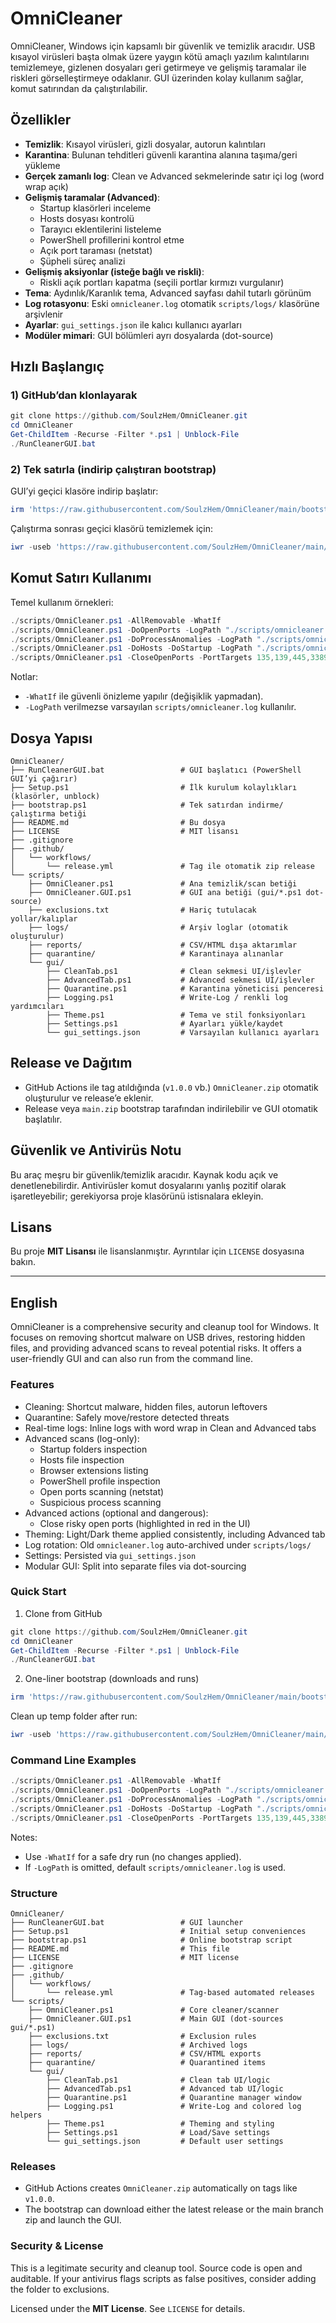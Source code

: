 # OmniCleaner

OmniCleaner, Windows için kapsamlı bir güvenlik ve temizlik aracıdır. USB kısayol virüsleri başta olmak üzere yaygın kötü amaçlı yazılım kalıntılarını temizlemeye, gizlenen dosyaları geri getirmeye ve gelişmiş taramalar ile riskleri görselleştirmeye odaklanır. GUI üzerinden kolay kullanım sağlar, komut satırından da çalıştırılabilir.

## Özellikler

- **Temizlik**: Kısayol virüsleri, gizli dosyalar, autorun kalıntıları
- **Karantina**: Bulunan tehditleri güvenli karantina alanına taşıma/geri yükleme
- **Gerçek zamanlı log**: Clean ve Advanced sekmelerinde satır içi log (word wrap açık)
- **Gelişmiş taramalar (Advanced)**:
  - Startup klasörleri inceleme
  - Hosts dosyası kontrolü
  - Tarayıcı eklentilerini listeleme
  - PowerShell profillerini kontrol etme
  - Açık port taraması (netstat)
  - Şüpheli süreç analizi
- **Gelişmiş aksiyonlar (isteğe bağlı ve riskli)**:
  - Riskli açık portları kapatma (seçili portlar kırmızı vurgulanır)
- **Tema**: Aydınlık/Karanlık tema, Advanced sayfası dahil tutarlı görünüm
- **Log rotasyonu**: Eski `omnicleaner.log` otomatik `scripts/logs/` klasörüne arşivlenir
- **Ayarlar**: `gui_settings.json` ile kalıcı kullanıcı ayarları
- **Modüler mimari**: GUI bölümleri ayrı dosyalarda (dot-source)

## Hızlı Başlangıç

### 1) GitHub’dan klonlayarak

```powershell
git clone https://github.com/SoulzHem/OmniCleaner.git
cd OmniCleaner
Get-ChildItem -Recurse -Filter *.ps1 | Unblock-File
./RunCleanerGUI.bat
```

### 2) Tek satırla (indirip çalıştıran bootstrap)

GUI’yi geçici klasöre indirip başlatır:

```powershell
irm 'https://raw.githubusercontent.com/SoulzHem/OmniCleaner/main/bootstrap.ps1' | iex
```

Çalıştırma sonrası geçici klasörü temizlemek için:

```powershell
iwr -useb 'https://raw.githubusercontent.com/SoulzHem/OmniCleaner/main/bootstrap.ps1' | iex; bootstrap -Cleanup
```

## Komut Satırı Kullanımı

Temel kullanım örnekleri:

```powershell
./scripts/OmniCleaner.ps1 -AllRemovable -WhatIf
./scripts/OmniCleaner.ps1 -DoOpenPorts -LogPath "./scripts/omnicleaner.log"
./scripts/OmniCleaner.ps1 -DoProcessAnomalies -LogPath "./scripts/omnicleaner.log"
./scripts/OmniCleaner.ps1 -DoHosts -DoStartup -LogPath "./scripts/omnicleaner.log"
./scripts/OmniCleaner.ps1 -CloseOpenPorts -PortTargets 135,139,445,3389 -LogPath "./scripts/omnicleaner.log"
```

Notlar:
- `-WhatIf` ile güvenli önizleme yapılır (değişiklik yapmadan).
- `-LogPath` verilmezse varsayılan `scripts/omnicleaner.log` kullanılır.

## Dosya Yapısı

```
OmniCleaner/
├── RunCleanerGUI.bat                 # GUI başlatıcı (PowerShell GUI’yi çağırır)
├── Setup.ps1                         # İlk kurulum kolaylıkları (klasörler, unblock)
├── bootstrap.ps1                     # Tek satırdan indirme/çalıştırma betiği
├── README.md                         # Bu dosya
├── LICENSE                           # MIT lisansı
├── .gitignore
├── .github/
│   └── workflows/
│       └── release.yml               # Tag ile otomatik zip release
└── scripts/
    ├── OmniCleaner.ps1               # Ana temizlik/scan betiği
    ├── OmniCleaner.GUI.ps1           # GUI ana betiği (gui/*.ps1 dot-source)
    ├── exclusions.txt                # Hariç tutulacak yollar/kalıplar
    ├── logs/                         # Arşiv loglar (otomatik oluşturulur)
    ├── reports/                      # CSV/HTML dışa aktarımlar
    ├── quarantine/                   # Karantinaya alınanlar
    └── gui/
        ├── CleanTab.ps1              # Clean sekmesi UI/işlevler
        ├── AdvancedTab.ps1           # Advanced sekmesi UI/işlevler
        ├── Quarantine.ps1            # Karantina yöneticisi penceresi
        ├── Logging.ps1               # Write-Log / renkli log yardımcıları
        ├── Theme.ps1                 # Tema ve stil fonksiyonları
        ├── Settings.ps1              # Ayarları yükle/kaydet
        └── gui_settings.json         # Varsayılan kullanıcı ayarları
```

## Release ve Dağıtım

- GitHub Actions ile tag atıldığında (`v1.0.0` vb.) `OmniCleaner.zip` otomatik oluşturulur ve release’e eklenir.
- Release veya `main.zip` bootstrap tarafından indirilebilir ve GUI otomatik başlatılır.

## Güvenlik ve Antivirüs Notu

Bu araç meşru bir güvenlik/temizlik aracıdır. Kaynak kodu açık ve denetlenebilirdir. Antivirüsler komut dosyalarını yanlış pozitif olarak işaretleyebilir; gerekiyorsa proje klasörünü istisnalara ekleyin.

## Lisans

Bu proje **MIT Lisansı** ile lisanslanmıştır. Ayrıntılar için `LICENSE` dosyasına bakın.

---

## English

OmniCleaner is a comprehensive security and cleanup tool for Windows. It focuses on removing shortcut malware on USB drives, restoring hidden files, and providing advanced scans to reveal potential risks. It offers a user-friendly GUI and can also run from the command line.

### Features

- Cleaning: Shortcut malware, hidden files, autorun leftovers
- Quarantine: Safely move/restore detected threats
- Real-time logs: Inline logs with word wrap in Clean and Advanced tabs
- Advanced scans (log-only):
  - Startup folders inspection
  - Hosts file inspection
  - Browser extensions listing
  - PowerShell profile inspection
  - Open ports scanning (netstat)
  - Suspicious process scanning
- Advanced actions (optional and dangerous):
  - Close risky open ports (highlighted in red in the UI)
- Theming: Light/Dark theme applied consistently, including Advanced tab
- Log rotation: Old `omnicleaner.log` auto-archived under `scripts/logs/`
- Settings: Persisted via `gui_settings.json`
- Modular GUI: Split into separate files via dot-sourcing

### Quick Start

1) Clone from GitHub

```powershell
git clone https://github.com/SoulzHem/OmniCleaner.git
cd OmniCleaner
Get-ChildItem -Recurse -Filter *.ps1 | Unblock-File
./RunCleanerGUI.bat
```

2) One-liner bootstrap (downloads and runs)

```powershell
irm 'https://raw.githubusercontent.com/SoulzHem/OmniCleaner/main/bootstrap.ps1' | iex
```

Clean up temp folder after run:

```powershell
iwr -useb 'https://raw.githubusercontent.com/SoulzHem/OmniCleaner/main/bootstrap.ps1' | iex; bootstrap -Cleanup
```

### Command Line Examples

```powershell
./scripts/OmniCleaner.ps1 -AllRemovable -WhatIf
./scripts/OmniCleaner.ps1 -DoOpenPorts -LogPath "./scripts/omnicleaner.log"
./scripts/OmniCleaner.ps1 -DoProcessAnomalies -LogPath "./scripts/omnicleaner.log"
./scripts/OmniCleaner.ps1 -DoHosts -DoStartup -LogPath "./scripts/omnicleaner.log"
./scripts/OmniCleaner.ps1 -CloseOpenPorts -PortTargets 135,139,445,3389 -LogPath "./scripts/omnicleaner.log"
```

Notes:
- Use `-WhatIf` for a safe dry run (no changes applied).
- If `-LogPath` is omitted, default `scripts/omnicleaner.log` is used.

### Structure

```
OmniCleaner/
├── RunCleanerGUI.bat                 # GUI launcher
├── Setup.ps1                         # Initial setup conveniences
├── bootstrap.ps1                     # Online bootstrap script
├── README.md                         # This file
├── LICENSE                           # MIT license
├── .gitignore
├── .github/
│   └── workflows/
│       └── release.yml               # Tag-based automated releases
└── scripts/
    ├── OmniCleaner.ps1               # Core cleaner/scanner
    ├── OmniCleaner.GUI.ps1           # Main GUI (dot-sources gui/*.ps1)
    ├── exclusions.txt                # Exclusion rules
    ├── logs/                         # Archived logs
    ├── reports/                      # CSV/HTML exports
    ├── quarantine/                   # Quarantined items
    └── gui/
        ├── CleanTab.ps1              # Clean tab UI/logic
        ├── AdvancedTab.ps1           # Advanced tab UI/logic
        ├── Quarantine.ps1            # Quarantine manager window
        ├── Logging.ps1               # Write-Log and colored log helpers
        ├── Theme.ps1                 # Theming and styling
        ├── Settings.ps1              # Load/Save settings
        └── gui_settings.json         # Default user settings
```

### Releases

- GitHub Actions creates `OmniCleaner.zip` automatically on tags like `v1.0.0`.
- The bootstrap can download either the latest release or the main branch zip and launch the GUI.

### Security & License

This is a legitimate security and cleanup tool. Source code is open and auditable. If your antivirus flags scripts as false positives, consider adding the folder to exclusions.

Licensed under the **MIT License**. See `LICENSE` for details.